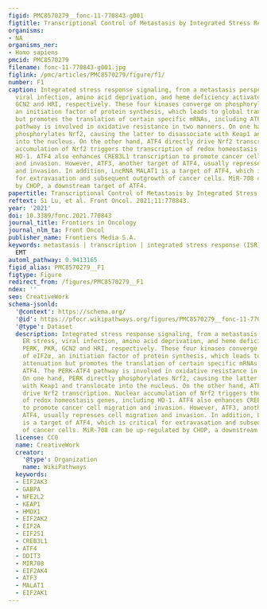 ```yaml
---
figid: PMC8570279__fonc-11-770843-g001
figtitle: Transcriptional Control of Metastasis by Integrated Stress Response Signaling
organisms:
- NA
organisms_ner:
- Homo sapiens
pmcid: PMC8570279
filename: fonc-11-770843-g001.jpg
figlink: /pmc/articles/PMC8570279/figure/f1/
number: F1
caption: Integrated stress response signaling, from a metastasis perspective. ER stress,
  viral infection, amino acid deprivation, and heme deficiency activate PERK, PKR,
  GCN2 and HRI, respectively. These four kinases converge on phosphorylation of eIF2α,
  an initiation factor of protein synthesis, which leads to global translation attenuation
  but promotes the translation of certain specific mRNAs, including ATF4. The PERK-ATF4
  pathway is involved in oxidative resistance in two manners. On one hand, PERK directly
  phosphorylates Nrf2, causing the latter to disassociate with Keap1 and translocate
  into the nucleus. On the other hand, ATF4 directly drive Nrf2 transcription. Nuclear
  accumulation of Nrf2 triggers the transcription of redox homeostasis genes, including
  HO-1. ATF4 also enhances CREB3L1 transcription to promote cancer cell migration
  and invasion. However, ATF3, another target of ATF4, usually represses cell migration
  and invasion. In addition, LncRNA MALAT1 is a target of ATF4, which is critical
  for extravasation and subsequent outgrowth of cancer cells. MiR-708 can be up-regulated
  by CHOP, a downstream target of ATF4.
papertitle: Transcriptional Control of Metastasis by Integrated Stress Response Signaling.
reftext: Si Lu, et al. Front Oncol. 2021;11:770843.
year: '2021'
doi: 10.3389/fonc.2021.770843
journal_title: Frontiers in Oncology
journal_nlm_ta: Front Oncol
publisher_name: Frontiers Media S.A.
keywords: metastasis | transcription | integrated stress response (ISR) | cancer |
  EMT
automl_pathway: 0.9413165
figid_alias: PMC8570279__F1
figtype: Figure
redirect_from: /figures/PMC8570279__F1
ndex: ''
seo: CreativeWork
schema-jsonld:
  '@context': https://schema.org/
  '@id': https://pfocr.wikipathways.org/figures/PMC8570279__fonc-11-770843-g001.html
  '@type': Dataset
  description: Integrated stress response signaling, from a metastasis perspective.
    ER stress, viral infection, amino acid deprivation, and heme deficiency activate
    PERK, PKR, GCN2 and HRI, respectively. These four kinases converge on phosphorylation
    of eIF2α, an initiation factor of protein synthesis, which leads to global translation
    attenuation but promotes the translation of certain specific mRNAs, including
    ATF4. The PERK-ATF4 pathway is involved in oxidative resistance in two manners.
    On one hand, PERK directly phosphorylates Nrf2, causing the latter to disassociate
    with Keap1 and translocate into the nucleus. On the other hand, ATF4 directly
    drive Nrf2 transcription. Nuclear accumulation of Nrf2 triggers the transcription
    of redox homeostasis genes, including HO-1. ATF4 also enhances CREB3L1 transcription
    to promote cancer cell migration and invasion. However, ATF3, another target of
    ATF4, usually represses cell migration and invasion. In addition, LncRNA MALAT1
    is a target of ATF4, which is critical for extravasation and subsequent outgrowth
    of cancer cells. MiR-708 can be up-regulated by CHOP, a downstream target of ATF4.
  license: CC0
  name: CreativeWork
  creator:
    '@type': Organization
    name: WikiPathways
  keywords:
  - EIF2AK3
  - GABPA
  - NFE2L2
  - KEAP1
  - HMOX1
  - EIF2AK2
  - EIF2A
  - EIF2S1
  - CREB3L1
  - ATF4
  - DDIT3
  - MIR708
  - EIF2AK4
  - ATF3
  - MALAT1
  - EIF2AK1
---
```

